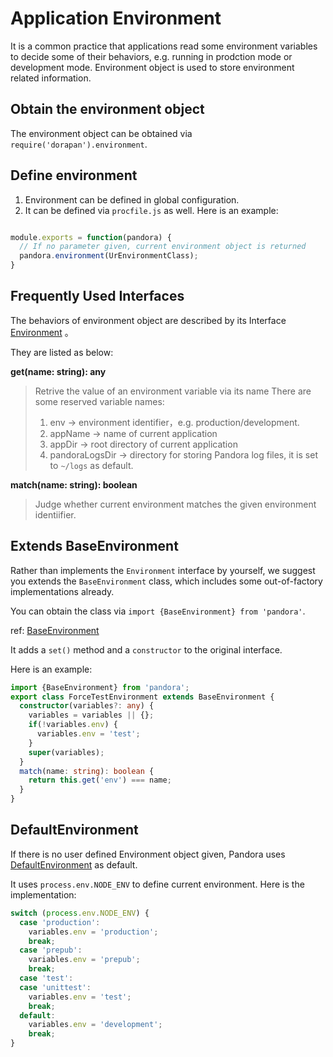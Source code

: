 # Application Environment

It is a common practice that applications read some environment variables to decide some of their behaviors, e.g. running in prodction mode or development mode. Environment object is used to store environment related information. 

## Obtain the environment object 

The environment object can be obtained via `require('dorapan').environment`.

## Define environment

1. Environment can be defined in global configuration.
2. It can be defined via `procfile.js` as well. Here is an example:

```javascript

module.exports = function(pandora) {
  // If no parameter given, current environment object is returned
  pandora.environment(UrEnvironmentClass);
}

```

## Frequently Used Interfaces

The behaviors of environment object are described by its Interface [Environment](http://www.midwayjs.org/pandora/api-reference/env/interfaces/environment.html) 。

They are listed as below:

**get(name: string): any**

> Retrive the value of an environment variable via its name
> There are some reserved variable names:
> 
> 1. env -> environment identifier，e.g. production/development.
> 1. appName -> name of current application
> 1. appDir -> root directory of current application
> 1. pandoraLogsDir -> directory for storing Pandora log files, it is set to `~/logs` as default.
  
**match(name: string): boolean**

> Judge whether current environment matches the given environment identiifier.


## Extends BaseEnvironment 

Rather than implements the `Environment` interface by yourself, we suggest you extends the `BaseEnvironment` class, which includes some out-of-factory implementations already.

You can obtain the class via `import {BaseEnvironment} from 'pandora'`.

ref: [BaseEnvironment](http://www.midwayjs.org/pandora/api-reference/env/classes/baseenvironment.html) 

It adds a `set()` method and a `constructor` to the original interface.

Here is an example:

```typescript
import {BaseEnvironment} from 'pandora';
export class ForceTestEnvironment extends BaseEnvironment {
  constructor(variables?: any) {
    variables = variables || {};
    if(!variables.env) {
      variables.env = 'test';
    }
    super(variables);
  }
  match(name: string): boolean {
    return this.get('env') === name;
  }
}
```

## DefaultEnvironment

If there is no user defined Environment object given, Pandora uses [DefaultEnvironment](http://www.midwayjs.org/pandora/api-reference/env/classes/defaultenvironment.html) as default. 

It uses `process.env.NODE_ENV` to define current environment. Here is the implementation:

```typescript
switch (process.env.NODE_ENV) {
  case 'production':
    variables.env = 'production';
    break;
  case 'prepub':
    variables.env = 'prepub';
    break;
  case 'test':
  case 'unittest':
    variables.env = 'test';
    break;
  default:
    variables.env = 'development';
    break;
}
```



